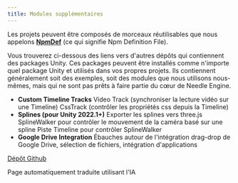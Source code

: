 ```yaml
---
title: Modules supplémentaires
---
```


Les projets peuvent être composés de morceaux réutilisables que nous appelons [**NpmDef**](./project-structure.md#npm-definition-files) (ce qui signifie Npm Definition File).

Vous trouverez ci-dessous des liens vers d'autres dépôts qui contiennent des packages Unity. Ces packages peuvent être installés comme n'importe quel package Unity et utilisés dans vos propres projets. Ils contiennent généralement soit des exemples, soit des modules que nous utilisons nous-mêmes, mais qui ne sont pas prêts à faire partie du cœur de Needle Engine.

*   **Custom Timeline Tracks**
    Video Track (synchroniser la lecture vidéo sur une Timeline)
    CssTrack (contrôler les propriétés css depuis la Timeline)
*   **Splines (pour Unity 2022.1+)**
    Exporter les splines vers three.js
    SplineWalker pour contrôler le mouvement de la caméra basé sur une spline
    Piste Timeline pour contrôler SplineWalker
*   **Google Drive Integration**
    Ébauches autour de l'intégration drag-drop de Google Drive, sélection de fichiers, intégration d'applications

[Dépôt Github](https://github.com/needle-tools/needle-engine-modules)


Page automatiquement traduite utilisant l'IA